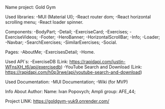 Name project: Gold Gym

Used libraries:
-MUI (Material UI);
-React router dom;
-React horizontal scrolling menu;
-React loader spinner.

Components:
-BodyPart;
-Detail;
-ExerciseCard;
-Exercises;
-ExerciseVideos;
-Footer;
-HeroBanner;
-HorizontalScrollBar;
-Info;
-Loader;
-Navbar;
-SearchExercises;
-SimilarExercises;
-Social.

Pages:
-AboutMe;
-ExercisesDetail;
-Home.

Used API`s:
-ExerciseDB (Link: https://rapidapi.com/justin-WFnsXH_t6/api/exercisedb)
-YouTube Search and Download (Link: https://rapidapi.com/h0p3rwe/api/youtube-search-and-download)

Used Documentation:
-MUI Documentation;
-Wiki (for MVP)

Info About Author:
Name: Ivan Popovych;
Ampli group: AFE_44;

Project LINK:
https://goldgym-yuk9.onrender.com/
